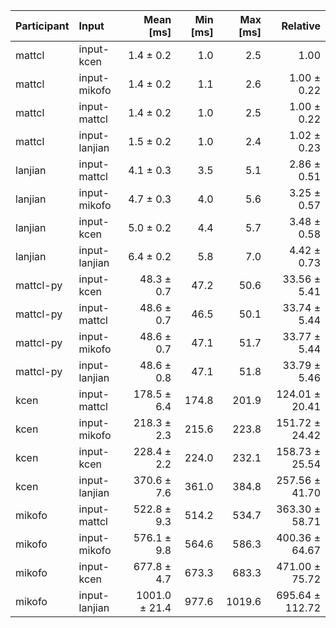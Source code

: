 | Participant | Input | Mean [ms] | Min [ms] | Max [ms] | Relative |
|:---|:---|---:|---:|---:|---:|
| mattcl | input-kcen | 1.4 ± 0.2 | 1.0 | 2.5 | 1.00 |
| mattcl | input-mikofo | 1.4 ± 0.2 | 1.1 | 2.6 | 1.00 ± 0.22 |
| mattcl | input-mattcl | 1.4 ± 0.2 | 1.0 | 2.5 | 1.00 ± 0.22 |
| mattcl | input-lanjian | 1.5 ± 0.2 | 1.0 | 2.4 | 1.02 ± 0.23 |
| lanjian | input-mattcl | 4.1 ± 0.3 | 3.5 | 5.1 | 2.86 ± 0.51 |
| lanjian | input-mikofo | 4.7 ± 0.3 | 4.0 | 5.6 | 3.25 ± 0.57 |
| lanjian | input-kcen | 5.0 ± 0.2 | 4.4 | 5.7 | 3.48 ± 0.58 |
| lanjian | input-lanjian | 6.4 ± 0.2 | 5.8 | 7.0 | 4.42 ± 0.73 |
| mattcl-py | input-kcen | 48.3 ± 0.7 | 47.2 | 50.6 | 33.56 ± 5.41 |
| mattcl-py | input-mattcl | 48.6 ± 0.7 | 46.5 | 50.1 | 33.74 ± 5.44 |
| mattcl-py | input-mikofo | 48.6 ± 0.7 | 47.1 | 51.7 | 33.77 ± 5.44 |
| mattcl-py | input-lanjian | 48.6 ± 0.8 | 47.1 | 51.8 | 33.79 ± 5.46 |
| kcen | input-mattcl | 178.5 ± 6.4 | 174.8 | 201.9 | 124.01 ± 20.41 |
| kcen | input-mikofo | 218.3 ± 2.3 | 215.6 | 223.8 | 151.72 ± 24.42 |
| kcen | input-kcen | 228.4 ± 2.2 | 224.0 | 232.1 | 158.73 ± 25.54 |
| kcen | input-lanjian | 370.6 ± 7.6 | 361.0 | 384.8 | 257.56 ± 41.70 |
| mikofo | input-mattcl | 522.8 ± 9.3 | 514.2 | 534.7 | 363.30 ± 58.71 |
| mikofo | input-mikofo | 576.1 ± 9.8 | 564.6 | 586.3 | 400.36 ± 64.67 |
| mikofo | input-kcen | 677.8 ± 4.7 | 673.3 | 683.3 | 471.00 ± 75.72 |
| mikofo | input-lanjian | 1001.0 ± 21.4 | 977.6 | 1019.6 | 695.64 ± 112.72 |
